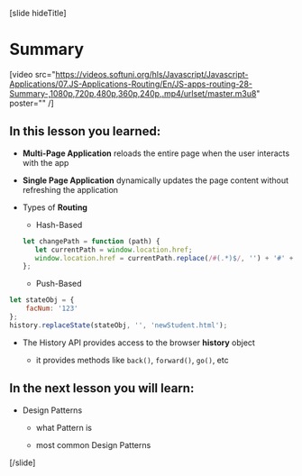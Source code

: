 [slide hideTitle]

# Summary

[video src="https://videos.softuni.org/hls/Javascript/Javascript-Applications/07.JS-Applications-Routing/En/JS-apps-routing-28-Summary-,1080p,720p,480p,360p,240p,.mp4/urlset/master.m3u8" poster="" /]

## In this lesson you learned:

- **Multi-Page Application** reloads the entire page when the user interacts with the app

-  **Single Page Application** dynamically updates the page content without refreshing the application

-  Types of **Routing**

   * Hash-Based

   ```js
   let changePath = function (path) {
      let currentPath = window.location.href;
      window.location.href = currentPath.replace(/#(.*)$/, '') + '#' + path;
   };
   ```

   * Push-Based

```js
let stateObj = {
    facNum: '123'
};
history.replaceState(stateObj, '', 'newStudent.html');
```

   -  The History API provides access to the browser **history** object

      * it provides methods like `back()`, `forward()`, `go()`, etc

## In the next lesson you will learn:

- Design Patterns

   * what Pattern is

   * most common Design Patterns

[/slide]
